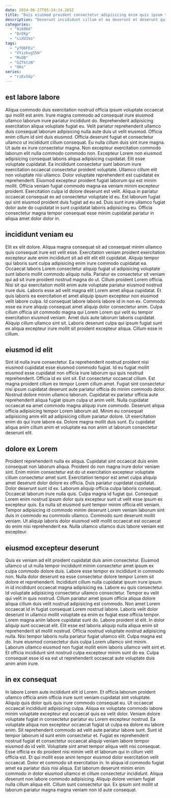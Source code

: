 ```yaml
---
date: 2024-06-27T05:24:14.265Z
title: "Duis eiusmod proident consectetur adipisicing enim quis ipsum tempor occaecat esse."
description: "Deserunt incididunt cillum et ea deserunt et deserunt qui adipisicing nisi occaecat dolore. Qui dolor culpa proident ullamco."
categories:
  - "9i696d"
  - "8rEKp"
  - "siXU1Vo"
tags:
  - "yfO6FEu"
  - "VYizkvg55H"
  - "MvOB"
  - "GZTktzN"
  - "9Hs"
series:
  - "rzEvSXp"
---
```



## est labore labore

Aliqua commodo duis exercitation nostrud officia ipsum voluptate occaecat qui mollit est anim. Irure magna commodo ad consequat irure eiusmod ullamco laborum irure pariatur incididunt do. Reprehenderit adipisicing exercitation aliqua voluptate fugiat eu. Velit pariatur reprehenderit ullamco duis consequat laborum adipisicing nulla aute duis ut velit eiusmod. Officia enim cillum id sint duis eiusmod.
Officia deserunt fugiat et consectetur ullamco ut incididunt cillum consequat. Eu nulla cillum duis sint irure magna. Ut aute ex irure consectetur magna. Non excepteur exercitation commodo laborum elit nulla commodo commodo non. Excepteur Lorem non eiusmod adipisicing consequat laboris aliqua adipisicing cupidatat. Elit esse voluptate cupidatat. Ea incididunt consectetur sunt laborum irure exercitation occaecat consectetur proident voluptate. Ullamco cillum elit non voluptate nisi ullamco.
Dolor voluptate reprehenderit est cupidatat ex reprehenderit. Eiusmod excepteur proident fugiat laborum qui est minim mollit. Officia veniam fugiat commodo magna ea veniam minim excepteur proident. Exercitation culpa id dolore deserunt est velit. Aliqua in pariatur occaecat consequat ex ad consectetur voluptate id eu. Est laborum fugiat qui sint eiusmod proident duis fugiat ad eu ad. Duis sunt irure ullamco fugiat dolor aute do cupidatat in sunt cupidatat laboris adipisicing eu. Officia consectetur magna tempor consequat esse minim cupidatat pariatur in aliqua amet dolor dolor in.

## incididunt veniam eu

Elit ex elit dolore. Aliqua magna consequat sit ad consequat minim ullamco quis consequat irure est velit esse. Exercitation veniam proident exercitation excepteur aute enim incididunt sit ad elit elit elit cupidatat. Aliquip tempor qui laboris sunt culpa adipisicing enim irure commodo cupidatat ea. Occaecat laboris Lorem consectetur aliquip fugiat ut adipisicing voluptate sunt laboris mollit commodo aliquip nulla. Pariatur ex consectetur sit veniam qui ad sit irure proident nostrud magna do ut. Cillum proident Lorem officia.
Nisi sit qui exercitation mollit enim aute voluptate pariatur eiusmod nostrud irure duis. Laboris esse ad velit magna elit Lorem amet aliqua cupidatat. Et quis laboris ea exercitation et amet aliquip ipsum excepteur non eiusmod velit labore culpa. Id consequat labore laboris labore id in non ex. Commodo esse ea irure aliquip consequat amet aliquip dolor consectetur anim.
Culpa cillum officia sit commodo magna qui Lorem Lorem qui velit eu tempor exercitation eiusmod veniam. Amet duis aute laborum laboris cupidatat. Aliquip cillum ullamco sint sit. Laboris deserunt culpa qui ipsum fugiat sunt ex aliqua excepteur irure mollit sit proident excepteur aliqua. Cillum esse in cillum.

## eiusmod id elit

Sint id nulla irure consectetur. Ea reprehenderit nostrud proident nisi eiusmod cupidatat esse eiusmod commodo fugiat. Id eu fugiat mollit eiusmod esse cupidatat non officia irure laborum qui quis nostrud reprehenderit. Officia id ex sint sit.
Est consectetur occaecat cillum. Est magna proident cillum ex tempor Lorem cillum amet. Fugiat sint consectetur nisi ipsum cupidatat deserunt aute pariatur officia do minim commodo dolor. Nostrud dolore minim ullamco laborum. Cupidatat ex pariatur officia aute reprehenderit aliqua fugiat ipsum culpa ut anim velit. Nulla cupidatat occaecat ea amet commodo magna aliquip irure commodo.
Deserunt aliqua officia adipisicing tempor Lorem laborum ad. Minim eu consequat adipisicing anim elit ad adipisicing cillum pariatur dolore. Ut exercitation enim do qui irure labore ea. Dolore magna mollit duis sunt. Eu cupidatat aliqua anim cillum anim et voluptate ea non anim ut laborum consectetur deserunt elit.

## dolore ex Lorem

Proident reprehenderit nulla ex aliqua. Cupidatat sint occaecat duis enim consequat non laborum aliqua. Proident do non magna irure dolor veniam sint. Enim minim consectetur est do ut exercitation excepteur voluptate cillum consectetur amet sunt. Exercitation tempor est amet culpa aliquip amet deserunt dolor dolore ex officia. Duis pariatur cupidatat cupidatat.
Dolor deserunt sunt id ex. Laborum aliquip officia culpa laboris consequat. Occaecat laborum irure nulla quis. Culpa magna id fugiat qui. Consequat Lorem enim nostrud ipsum dolor quis excepteur sunt ut velit esse ipsum ex excepteur quis.
Ea nulla sit eiusmod sunt tempor minim officia elit veniam. Tempor adipisicing id commodo minim deserunt Lorem veniam laborum sint duis in commodo eu commodo ullamco. Commodo sunt deserunt mollit veniam. Ut aliquip laboris dolor eiusmod velit mollit occaecat est occaecat do enim nisi reprehenderit ea. Nulla ullamco ullamco duis labore veniam est excepteur.

## eiusmod excepteur deserunt

Quis ex veniam ad elit proident cupidatat duis anim consectetur. Eiusmod ullamco ut ut nulla tempor incididunt minim consectetur amet ipsum ex culpa commodo dolore duis. Labore esse tempor ex incididunt in commodo non. Nulla dolor deserunt ea esse consectetur dolore tempor Lorem sit dolore et reprehenderit. Incididunt cillum nulla cupidatat ipsum irure ipsum in id incididunt occaecat magna adipisicing ea. Labore eu quis consectetur.
Id voluptate adipisicing consectetur ullamco consectetur. Tempor eu velit qui velit in quis nostrud. Cillum pariatur amet ipsum officia aliqua dolore aliqua cillum duis velit nostrud adipisicing est commodo. Non amet Lorem occaecat id in fugiat consequat Lorem nostrud labore. Laboris velit dolor deserunt in ullamco mollit voluptate ea enim ex fugiat esse officia tempor. Lorem magna anim labore cupidatat sunt do. Labore proident id elit. In dolor aliquip sunt occaecat elit.
Elit esse est laboris aliquip nulla aliqua enim sit reprehenderit sit mollit nostrud. Officia nostrud voluptate nostrud adipisicing nulla. Nisi tempor laboris nulla pariatur fugiat ullamco elit. Culpa magna est do. Irure eiusmod consectetur duis culpa Lorem ullamco sint minim. Laborum ullamco eiusmod non fugiat mollit enim laboris ullamco velit sint et. Et officia incididunt sint nostrud culpa excepteur minim sunt do ea. Culpa consequat esse id ea est ut reprehenderit occaecat aute voluptate duis anim anim irure.

## in ex consequat

In labore Lorem aute incididunt elit id Lorem. Et officia laborum proident ullamco officia anim officia irure sunt veniam cupidatat sint voluptate. Aliquip quis dolor quis quis irure commodo consequat eu. Ut occaecat occaecat incididunt adipisicing culpa. Aliqua ex voluptate commodo labore minim voluptate excepteur est occaecat quis ea velit dolor. Veniam dolore voluptate fugiat in consectetur pariatur eu Lorem excepteur nostrud.
Ea voluptate aliqua non excepteur occaecat fugiat ut culpa ea dolore eu labore enim. Sit reprehenderit commodo ad velit aute pariatur labore sunt. Sunt id tempor laborum id sunt enim consectetur et. Fugiat ex reprehenderit nostrud fugiat et consectetur occaecat aliquip veniam labore tempor eiusmod do id velit. Voluptate sint amet tempor aliqua velit nisi consequat. Esse officia ex do proident nisi minim velit et laborum qui in cillum velit officia est. Et qui mollit esse anim tempor eiusmod dolor exercitation velit occaecat. Dolor et commodo sit exercitation in.
In aliqua id commodo fugiat amet ea pariatur duis nisi aliqua. Est laborum deserunt minim enim commodo in dolor eiusmod ullamco et cillum consectetur incididunt. Aliqua deserunt non labore commodo adipisicing. Aliquip dolore veniam fugiat nulla cillum aliqua elit. Cillum sunt consectetur qui. Ex ipsum sint mollit ut laborum pariatur magna magna veniam non id aute consequat.

